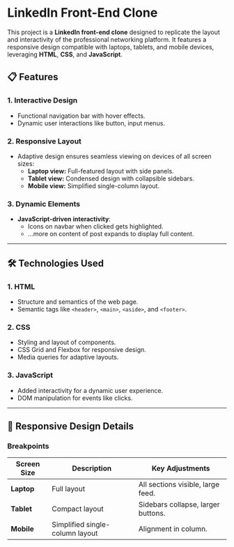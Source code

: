 # LinkedIn Front-End Clone

This project is a **LinkedIn front-end clone** designed to replicate the layout and interactivity of the professional networking platform. It features a responsive design compatible with laptops, tablets, and mobile devices, leveraging **HTML**, **CSS**, and **JavaScript**.

## 📋 Features

### 1. **Interactive Design**
- Functional navigation bar with hover effects.
- Dynamic user interactions like button, input menus.

### 2. **Responsive Layout**
- Adaptive design ensures seamless viewing on devices of all screen sizes:
  - **Laptop view:** Full-featured layout with side panels.
  - **Tablet view:** Condensed design with collapsible sidebars.
  - **Mobile view:** Simplified single-column layout.

### 3. **Dynamic Elements**
- **JavaScript-driven interactivity**:
  - Icons on navbar when clicked gets highlighted.
  - ...more on content of post expands to display full content.

---

## 🛠️ Technologies Used

### 1. **HTML**
- Structure and semantics of the web page.
- Semantic tags like `<header>`, `<main>`, `<aside>`, and `<footer>`.

### 2. **CSS**
- Styling and layout of components.
- CSS Grid and Flexbox for responsive design.
- Media queries for adaptive layouts.

### 3. **JavaScript**
- Added interactivity for a dynamic user experience.
- DOM manipulation for events like clicks.

---

## 📱 Responsive Design Details

### Breakpoints
| Screen Size   | Description                      | Key Adjustments                                |
|---------------|----------------------------------|-----------------------------------------------|
| **Laptop**    | Full layout                     | All sections visible, large feed.             |
| **Tablet**    | Compact layout                  | Sidebars collapse, larger buttons.            |
| **Mobile**    | Simplified single-column layout | Alignment in column.      |


